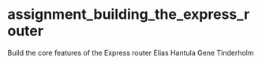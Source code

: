assignment_building_the_express_router
======================================

Build the core features of the Express router
Elias Hantula
Gene Tinderholm